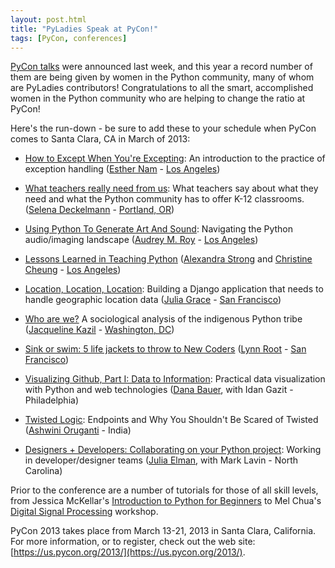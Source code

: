 ```yaml
---
layout: post.html
title: "PyLadies Speak at PyCon!"
tags: [PyCon, conferences]
---
```


[PyCon talks](https://us.pycon.org/2013/schedule/talks/list/) were announced last week, and this year a record number of them are being given by women in the Python community, many of whom are PyLadies contributors! Congratulations to all the smart, accomplished women in the Python community who are helping to change the ratio at PyCon!  

Here's the run-down - be sure to add these to your schedule when PyCon comes to Santa Clara, CA in March of 2013:

* [How to Except When You're Excepting](https://us.pycon.org/2013/schedule/presentation/35/): An introduction to the practice of exception handling ([Esther Nam](https://us.pycon.org/2013/speaker/profile/195/) - [Los Angeles](http://www.meetup.com/Pyladies-LA/))

* [What teachers really need from us](https://us.pycon.org/2013/schedule/presentation/42/): What teachers say about what they need and what the Python community has to offer K-12 classrooms. ([Selena Deckelmann](https://us.pycon.org/2013/speaker/profile/149/) - [Portland, OR](http://www.meetup.com/PyLadies-PDX/))

* [Using Python To Generate Art And Sound](https://us.pycon.org/2013/schedule/presentation/58/): Navigating the Python audio/imaging landscape ([Audrey M. Roy](https://us.pycon.org/2013/speaker/profile/76/) - [Los Angeles](http://www.meetup.com/Pyladies-LA/))

* [Lessons Learned in Teaching Python](https://us.pycon.org/2013/schedule/presentation/81/) ([Alexandra Strong](https://us.pycon.org/2013/speaker/profile/333/) and [Christine Cheung](https://us.pycon.org/2013/speaker/profile/159/) - [Los Angeles](http://www.meetup.com/Pyladies-LA/))

* [Location, Location, Location](https://us.pycon.org/2013/schedule/presentation/92/): Building a Django application that needs to handle geographic location data ([Julia Grace](https://us.pycon.org/2013/speaker/profile/302/) - [San Francisco](http://www.meetup.com/PyLadiesSF/))

* [Who are we?](https://us.pycon.org/2013/schedule/presentation/141/) A sociological analysis of the indigenous Python tribe ([Jacqueline Kazil](https://us.pycon.org/2013/speaker/profile/105/) - [Washington, DC](http://www.meetup.com/dc-pyladies/))

* [Sink or swim: 5 life jackets to throw to New Coders](https://us.pycon.org/2013/schedule/presentation/144/) ([Lynn Root](https://us.pycon.org/2013/speaker/profile/110/) - [San Francisco](http://www.meetup.com/PyLadiesSF/))

* [Visualizing Github, Part I: Data to Information](https://us.pycon.org/2013/schedule/presentation/112/): Practical data visualization with Python and web technologies ([Dana Bauer](https://twitter.com/geography76), with Idan Gazit - Philadelphia)

* [Twisted Logic](https://us.pycon.org/2013/schedule/presentation/40/): Endpoints and Why You Shouldn't Be Scared of Twisted ([Ashwini Oruganti](https://us.pycon.org/2013/speaker/profile/90/) - India)

* [Designers + Developers: Collaborating on your Python project](https://us.pycon.org/2013/schedule/presentation/56/): Working in developer/designer teams ([Julia Elman](https://us.pycon.org/2013/speaker/profile/56/), with Mark Lavin - North Carolina)

Prior to the conference are a number of tutorials for those of all skill levels, from Jessica McKellar's [Introduction to Python for Beginners](https://us.pycon.org/2013/schedule/presentation/1/) to Mel Chua's [Digital Signal Processing](https://us.pycon.org/2013/schedule/presentation/31/) workshop. 

PyCon 2013 takes place from March 13-21, 2013 in Santa Clara, California. For more information, or to register, check out the web site: [https://us.pycon.org/2013/](https://us.pycon.org/2013/).

